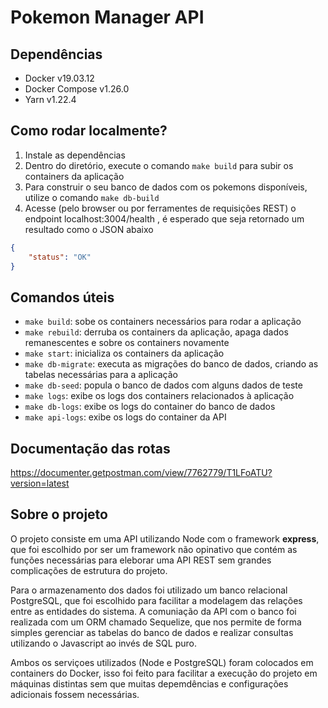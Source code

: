 # Pokemon Manager API

## Dependências
- Docker v19.03.12
- Docker Compose v1.26.0
- Yarn v1.22.4

## Como rodar localmente?

1. Instale as dependências
2. Dentro do diretório, execute o comando `make build` para subir os containers da aplicação
3. Para construir o seu banco de dados com os pokemons disponíveis, utilize o comando `make db-build`
3. Acesse (pelo browser ou por ferramentes de requisições REST) o endpoint localhost:3004/health , é esperado que seja retornado um resultado como o JSON abaixo

```json
{
    "status": "OK"
}
```

## Comandos úteis

- `make build`: sobe os containers necessários para rodar a aplicação
- `make rebuild`: derruba os containers da aplicação, apaga dados remanescentes e sobre os containers novamente
- `make start`: inicializa os containers da aplicação
- `make db-migrate`: executa as migrações do banco de dados, criando as tabelas necessárias para a aplicação
- `make db-seed`: popula o banco de dados com alguns dados de teste
- `make logs`: exibe os logs dos containers relacionados à aplicação
- `make db-logs`: exibe os logs do container do banco de dados
- `make api-logs`: exibe os logs do container da API


## Documentação das rotas
https://documenter.getpostman.com/view/7762779/T1LFoATU?version=latest


## Sobre o projeto

O projeto consiste em uma API utilizando Node com o framework **express**, que foi escolhido por ser um framework não opinativo que contém as funções necessárias para eleborar uma API REST sem grandes complicações de estrutura do projeto.

Para o armazenamento dos dados foi utilizado um banco relacional PostgreSQL, que foi escolhido para facilitar a modelagem das relações entre as entidades do sistema. A comuniação da API com o banco foi realizada com um ORM chamado Sequelize, que nos permite de forma simples gerenciar as tabelas do banco de dados e realizar consultas utilizando o Javascript ao invés de SQL puro.

Ambos os serviçoes utilizados (Node e PostgreSQL) foram colocados em containers do Docker, isso foi feito para facilitar a execução do projeto em máquinas distintas sem que muitas depemdências e configurações adicionais fossem necessárias.
